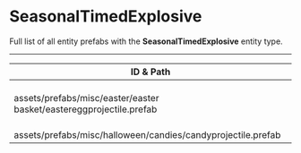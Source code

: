 # SeasonalTimedExplosive
Full list of all <Badge type="warning" text="2"/> entity prefabs with the **SeasonalTimedExplosive** entity type.

---
| ID & Path |
| --- |
| <a href="#3721260684"><Badge id="3721260684" type="tip" text="#"/></a> <Badge type="tip" text="3721260684"/> <br> assets/prefabs/misc/easter/easter basket/eastereggprojectile.prefab |
| <a href="#1465468950"><Badge id="1465468950" type="tip" text="#"/></a> <Badge type="tip" text="1465468950"/> <br> assets/prefabs/misc/halloween/candies/candyprojectile.prefab |
